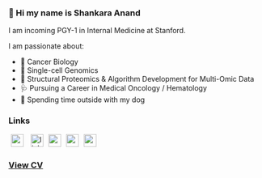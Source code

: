 ### 👋 Hi my name is Shankara Anand

I am incoming PGY-1 in Internal Medicine at Stanford.

I am passionate about:
- 🧬 Cancer Biology
- 🧿 Single-cell Genomics
- 🔭 Structural Proteomics & Algorithm Development for Multi-Omic Data
- 🩺 Pursuing a Career in Medical Oncology / Hematology
- 🐾 Spending time outside with my dog

### Links

<a href="https://scholar.google.com/citations?user=zSQRa0cAAAAJ&hl=en"><img src="https://user-images.githubusercontent.com/47393421/142145409-04c70c23-71a9-4b8d-b2df-509e7ad658dc.png" alt="scholar-logo" width="25" hspace="5"/></a>   <a href="https://www.linkedin.com/in/shankara-anand/"><img src="https://user-images.githubusercontent.com/47393421/142145774-4a8cefa7-f845-43c3-a36f-92ee747d69f8.png" alt="linkedin-logo" width="25" hspace="5"/></a><a href="mailto:sanand@broadinstitute.org"><img src="https://user-images.githubusercontent.com/47393421/142145916-0428098b-c524-4f28-973b-775624becd7f.png" alt="mail-logo" width="25" hspace="5"/></a><a href="https://twitter.com/ShankaraKAnand"><img src="https://user-images.githubusercontent.com/47393421/142146109-0f0ef6b5-d1b9-4a13-b69b-fbedf9bc086c.png" alt="mail-logo" width="25" hspace="5"/></a><a href="https://orcid.org/0000-0003-4514-0835"><img src="https://user-images.githubusercontent.com/47393421/142146398-bcdbfc40-3646-45ec-ad13-4c41c955f983.png" alt="orcid-logo" width="25" hspace="5"/></a>

### <p><a href="https://github.com/shankara-a/shankara-a/blob/main/Anand%2C%20Shankara%2C%20CV.pdf">View CV</a></p>
